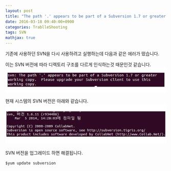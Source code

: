 ```yaml
---
layout: post
title: "The path '.' appears to be part of a Subversion 1.7 or greater working copy"
date: 2016-03-18 09:40:00+0900
categories: TrablleShooting
tags: SVN
mathjax: true
---
```


기존에 사용하던 SVN을 다시 사용하려고 실행하는데 다음과 같은 에러가 떴습니다.

이는 SVN 버전에 따라 디렉토리 구조를 다르게 인식하는것 때문인것 같습니다.
![error](/resource/20160318/20160318-svn-error1.png)  


현재 시스템의 SVN 버전은 아래와 같습니다.  
![error](/resource/20160318/20160318-svn-error2.png)


SVN  버전을 업그레이드 하면 해결됩니다.
```shell
$yum update subversion
```